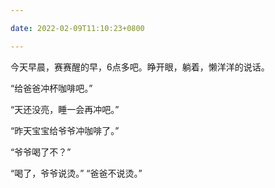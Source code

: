 ```yaml
---

date: 2022-02-09T11:10:23+0800

---
```


今天早晨，赛赛醒的早，6点多吧。睁开眼，躺着，懒洋洋的说话。

“给爸爸冲杯咖啡吧。”

“天还没亮，睡一会再冲吧。”

“昨天宝宝给爷爷冲咖啡了。”

“爷爷喝了不？”

“喝了，爷爷说烫。”   “爸爸不说烫。”
